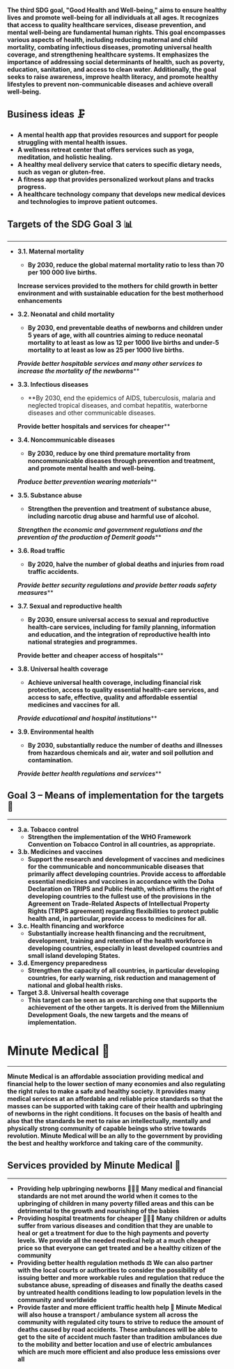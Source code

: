 **The third SDG goal, "Good Health and Well-being," aims to ensure healthy lives and promote well-being for all individuals at all ages. It recognizes that access to quality healthcare services, disease prevention, and mental well-being are fundamental human rights. This goal encompasses various aspects of health, including reducing maternal and child mortality, combating infectious diseases, promoting universal health coverage, and strengthening healthcare systems. It emphasizes the importance of addressing social determinants of health, such as poverty, education, sanitation, and access to clean water. Additionally, the goal seeks to raise awareness, improve health literacy, and promote healthy lifestyles to prevent non-communicable diseases and achieve overall well-being.**

## Business ideas 🗜

- **A mental health app that provides resources and support for people struggling with mental health issues.**
- **A wellness retreat center that offers services such as yoga, meditation, and holistic healing.**
- **A healthy meal delivery service that caters to specific dietary needs, such as vegan or gluten-free.**
- **A fitness app that provides personalized workout plans and tracks progress.**
- **A healthcare technology company that develops new medical devices and technologies to improve patient outcomes.**

## Targets of the SDG Goal 3 📊

---

- **3.1. Maternal mortality**
    - **By 2030, reduce the global maternal mortality ratio to less than 70 per 100 000 live births.**
    
    **Increase services provided to the mothers for child growth in better environment and with sustainable education for the best motherhood enhancements**
- **3.2. Neonatal and child mortality**
    - **By 2030, end preventable deaths of newborns and children under 5 years of age, with all countries aiming to reduce neonatal mortality to at least as low as 12 per 1000 live births and under-5 mortality to at least as low as 25 per 1000 live births.**
    
    *******************************Provide better hospitable services and many other services to increase the mortality of the newborns*********************************
- **3.3. Infectious diseases**
    - **By 2030, end the epidemics of AIDS, tuberculosis, malaria and neglected tropical diseases, and combat hepatitis, waterborne diseases and other communicable diseases.
    
    **********************************************Provide better hospitals and services for cheaper************************************************
- **3.4. Noncommunicable diseases**
    - **By 2030, reduce by one third premature mortality from noncommunicable diseases through prevention and treatment, and promote mental health and well-being.**
    
    *******************************************Produce better prevention wearing materials*********************************************
- **3.5. Substance abuse**
    - **Strengthen the prevention and treatment of substance abuse, including narcotic drug abuse and harmful use of alcohol.**
    
    ***************************Strengthen the economic and government regulations and the prevention of the production of Demerit goods*****************************
- **3.6. Road traffic**
    - **By 2020, halve the number of global deaths and injuries from road traffic accidents.**
    
    ***********************Provide better security regulations and provide better roads safety measures*************************
- **3.7. Sexual and reproductive health**
    - **By 2030, ensure universal access to sexual and reproductive health-care services, including for family planning, information and education, and the integration of reproductive health into national strategies and programmes.**
    
    **********Provide better and cheaper access of hospitals************
- **3.8. Universal health coverage**
    - **Achieve universal health coverage, including financial risk protection, access to quality essential health-care services, and access to safe, effective, quality and affordable essential medicines and vaccines for all.**
    
    ***Provide educational and hospital institutions*****
- **3.9. Environmental health**
    - **By 2030, substantially reduce the number of deaths and illnesses from hazardous chemicals and air, water and soil pollution and contamination.**
    
    ***************Provide better health regulations and services*****************

## **Goal 3 – Means of implementation for the targets 📜**

---

- **3.a. Tobacco control**
    - **Strengthen the implementation of the WHO Framework Convention on Tobacco Control in all countries, as appropriate.**
- **3.b. Medicines and vaccines**
    - **Support the research and development of vaccines and medicines for the communicable and noncommunicable diseases that primarily affect developing countries. Provide access to affordable essential medicines and vaccines in accordance with the Doha Declaration on TRIPS and Public Health, which affirms the right of developing countries to the fullest use of the provisions in the Agreement on Trade-Related Aspects of Intellectual Property Rights (TRIPS agreement) regarding flexibilities to protect public health and, in particular, provide access to medicines for all.**
- **3.c. Health financing and workforce**
    - **Substantially increase health financing and the recruitment, development, training and retention of the health workforce in developing countries, especially in least developed countries and small island developing States.**
- **3.d. Emergency preparedness**
    - **Strengthen the capacity of all countries, in particular developing countries, for early warning, risk reduction and management of national and global health risks.**
- **Target 3.8. Universal health coverage**
    - **This target can be seen as an overarching one that supports the achievement of the other targets. It is derived from the Millennium Development Goals, the new targets and the means of implementation.**

# Minute Medical 🏥

---

**Minute Medical is an affordable association providing medical and financial help to the lower section of many economies and also regulating the right rules to make a safe and healthy society. It provides many medical services at an affordable and reliable price standards so that the masses can be supported with taking care of their health and upbringing of newborns in the right conditions. It focuses on the basis of health and also that the standards be met to raise an intellectually, mentally and physically strong community of capable beings who strive towards revolution. Minute Medical will be an ally to the government by providing the best and healthy workforce and taking care of the community.**

## Services provided by Minute Medical 💉

---

- ************************************Providing help upbringing newborns************************************ 👨🏼‍🍼 ************************************************************************************************************************************************************************************Many medical and financial standards are not met around the world when it comes to the upbringing of children in many poverty filled areas and this can be detrimental to the growth and nourishing of the babies************************************************************************************************************************************************************************************
- ******************************************************************Providing hospital treatments for cheaper 👨🏻‍⚕️ Many children or adults suffer from various diseases and condition that they are unable to heal or get a treatment for due to the high payments and poverty levels. We provide all the needed medical help at a much cheaper price so that everyone can get treated and be a healthy citizen of the community******************************************************************
- ********************************************************************************************************************************************************Providing better health regulation methods ⚖ We can also partner with the local courts or authorities to consider the possibility of issuing better and more workable rules and regulation that reduce the substance abuse, spreading of diseases and finally the deaths cased by untreated health conditions leading to low population levels in the community and worldwide********************************************************************************************************************************************************
- ********************************************************************************************************************************************************Provide faster and more efficient traffic health help 🤕 Minute Medical will also house a transport / ambulance system all across the community with regulated city tours to strive to reduce the amount of deaths caused by road accidents. These ambulances will be able to get to the site of accident much faster than tradition ambulances due to the mobility and better location and use of electric ambulances which are much more efficient and also produce less emissions over all********************************************************************************************************************************************************